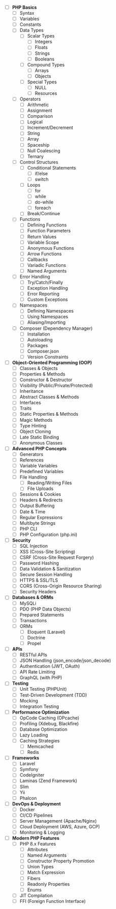 - [ ] **PHP Basics**
  - [ ] Syntax
  - [ ] Variables
  - [ ] Constants
  - [ ] Data Types
    - [ ] Scalar Types
      - [ ] Integers
      - [ ] Floats
      - [ ] Strings
      - [ ] Booleans
    - [ ] Compound Types
      - [ ] Arrays
      - [ ] Objects
    - [ ] Special Types
      - [ ] NULL
      - [ ] Resources
  - [ ] Operators
    - [ ] Arithmetic
    - [ ] Assignment
    - [ ] Comparison
    - [ ] Logical
    - [ ] Increment/Decrement
    - [ ] String
    - [ ] Array
    - [ ] Spaceship
    - [ ] Null Coalescing
    - [ ] Ternary
  - [ ] Control Structures
    - [ ] Conditional Statements
      - [ ] if/else
      - [ ] switch
    - [ ] Loops
      - [ ] for
      - [ ] while
      - [ ] do-while
      - [ ] foreach
    - [ ] Break/Continue
  - [ ] Functions
    - [ ] Defining Functions
    - [ ] Function Parameters
    - [ ] Return Values
    - [ ] Variable Scope
    - [ ] Anonymous Functions
    - [ ] Arrow Functions
    - [ ] Callbacks
    - [ ] Variadic Functions
    - [ ] Named Arguments
  - [ ] Error Handling
    - [ ] Try/Catch/Finally
    - [ ] Exception Handling
    - [ ] Error Reporting
    - [ ] Custom Exceptions
  - [ ] Namespaces
    - [ ] Defining Namespaces
    - [ ] Using Namespaces
    - [ ] Aliasing/Importing
  - [ ] Composer (Dependency Manager)
    - [ ] Installation
    - [ ] Autoloading
    - [ ] Packages
    - [ ] Composer.json
    - [ ] Version Constraints

- [ ] **Object-Oriented Programming (OOP)**
  - [ ] Classes & Objects
  - [ ] Properties & Methods
  - [ ] Constructor & Destructor
  - [ ] Visibility (Public/Private/Protected)
  - [ ] Inheritance
  - [ ] Abstract Classes & Methods
  - [ ] Interfaces
  - [ ] Traits
  - [ ] Static Properties & Methods
  - [ ] Magic Methods
  - [ ] Type Hinting
  - [ ] Object Cloning
  - [ ] Late Static Binding
  - [ ] Anonymous Classes

- [ ] **Advanced PHP Concepts**
  - [ ] Generators
  - [ ] References
  - [ ] Variable Variables
  - [ ] Predefined Variables
  - [ ] File Handling
    - [ ] Reading/Writing Files
    - [ ] File Uploads
  - [ ] Sessions & Cookies
  - [ ] Headers & Redirects
  - [ ] Output Buffering
  - [ ] Date & Time
  - [ ] Regular Expressions
  - [ ] Multibyte Strings
  - [ ] PHP CLI
  - [ ] PHP Configuration (php.ini)

- [ ] **Security**
  - [ ] SQL Injection
  - [ ] XSS (Cross-Site Scripting)
  - [ ] CSRF (Cross-Site Request Forgery)
  - [ ] Password Hashing
  - [ ] Data Validation & Sanitization
  - [ ] Secure Session Handling
  - [ ] HTTPS & SSL/TLS
  - [ ] CORS (Cross-Origin Resource Sharing)
  - [ ] Security Headers

- [ ] **Databases & ORMs**
  - [ ] MySQLi
  - [ ] PDO (PHP Data Objects)
  - [ ] Prepared Statements
  - [ ] Transactions
  - [ ] ORMs
    - [ ] Eloquent (Laravel)
    - [ ] Doctrine
    - [ ] Propel

- [ ] **APIs**
  - [ ] RESTful APIs
  - [ ] JSON Handling (json_encode/json_decode)
  - [ ] Authentication (JWT, OAuth)
  - [ ] API Rate Limiting
  - [ ] GraphQL (with PHP)

- [ ] **Testing**
  - [ ] Unit Testing (PHPUnit)
  - [ ] Test-Driven Development (TDD)
  - [ ] Mocking
  - [ ] Integration Testing

- [ ] **Performance Optimization**
  - [ ] OpCode Caching (OPcache)
  - [ ] Profiling (Xdebug, Blackfire)
  - [ ] Database Optimization
  - [ ] Lazy Loading
  - [ ] Caching Strategies
    - [ ] Memcached
    - [ ] Redis

- [ ] **Frameworks**
  - [ ] Laravel
  - [ ] Symfony
  - [ ] CodeIgniter
  - [ ] Laminas (Zend Framework)
  - [ ] Slim
  - [ ] Yii
  - [ ] Phalcon

- [ ] **DevOps & Deployment**
  - [ ] Docker
  - [ ] CI/CD Pipelines
  - [ ] Server Management (Apache/Nginx)
  - [ ] Cloud Deployment (AWS, Azure, GCP)
  - [ ] Monitoring & Logging

- [ ] **Modern PHP Features**
  - [ ] PHP 8.x Features
    - [ ] Attributes
    - [ ] Named Arguments
    - [ ] Constructor Property Promotion
    - [ ] Union Types
    - [ ] Match Expression
    - [ ] Fibers
    - [ ] Readonly Properties
    - [ ] Enums
  - [ ] JIT Compilation
  - [ ] FFI (Foreign Function Interface)